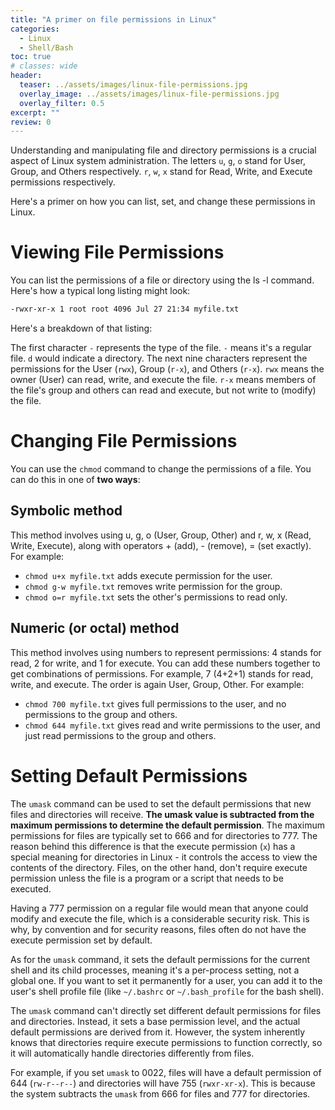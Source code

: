 ```yaml
---
title: "A primer on file permissions in Linux"
categories:
  - Linux
  - Shell/Bash
toc: true
# classes: wide
header:
  teaser: ../assets/images/linux-file-permissions.jpg
  overlay_image: ../assets/images/linux-file-permissions.jpg
  overlay_filter: 0.5
excerpt: ""
review: 0
---
```


Understanding and manipulating file and directory permissions is a crucial aspect of Linux system administration. The letters `u`, `g`, `o` stand for User, Group, and Others respectively. `r`, `w`, `x` stand for Read, Write, and Execute permissions respectively.

Here's a primer on how you can list, set, and change these permissions in Linux.

# Viewing File Permissions

You can list the permissions of a file or directory using the ls -l command. Here's how a typical long listing might look:

```bash
-rwxr-xr-x 1 root root 4096 Jul 27 21:34 myfile.txt
```
Here's a breakdown of that listing:

The first character `-` represents the type of the file. `-` means it's a regular file. `d` would indicate a directory.
The next nine characters represent the permissions for the User (`rwx`), Group (`r-x`), and Others (`r-x`).
`rwx` means the owner (User) can read, write, and execute the file.
`r-x` means members of the file's group and others can read and execute, but not write to (modify) the file.

# Changing File Permissions

You can use the `chmod` command to change the permissions of a file. You can do this in one of **two ways**:

## Symbolic method

This method involves using u, g, o (User, Group, Other) and r, w, x (Read, Write, Execute), along with operators + (add), - (remove), = (set exactly). For example:

- `chmod u+x myfile.txt` adds execute permission for the user.
- `chmod g-w myfile.txt` removes write permission for the group.
- `chmod o=r myfile.txt` sets the other's permissions to read only.

## Numeric (or octal) method

This method involves using numbers to represent permissions: 4 stands for read, 2 for write, and 1 for execute. You can add these numbers together to get combinations of permissions. For example, 7 (4+2+1) stands for read, write, and execute. The order is again User, Group, Other. For example:

- `chmod 700 myfile.txt` gives full permissions to the user, and no permissions to the group and others.
- `chmod 644 myfile.txt` gives read and write permissions to the user, and just read permissions to the group and others.

# Setting Default Permissions

The `umask` command can be used to set the default permissions that new files and directories will receive. **The umask value is subtracted from the maximum permissions to determine the default permission**. The maximum permissions for files are typically set to 666 and for directories to 777. The reason behind this difference is that the execute permission (`x`) has a special meaning for directories in Linux - it controls the access to view the contents of the directory. Files, on the other hand, don't require execute permission unless the file is a program or a script that needs to be executed.

Having a 777 permission on a regular file would mean that anyone could modify and execute the file, which is a considerable security risk. This is why, by convention and for security reasons, files often do not have the execute permission set by default.

As for the `umask` command, it sets the default permissions for the current shell and its child processes, meaning it's a per-process setting, not a global one. If you want to set it permanently for a user, you can add it to the user's shell profile file (like `~/.bashrc` or `~/.bash_profile` for the bash shell).

The `umask` command can't directly set different default permissions for files and directories. Instead, it sets a base permission level, and the actual default permissions are derived from it. However, the system inherently knows that directories require execute permissions to function correctly, so it will automatically handle directories differently from files.

For example, if you set `umask` to 0022, files will have a default permission of 644 (`rw-r--r--`) and directories will have 755 (`rwxr-xr-x`). This is because the system subtracts the `umask` from 666 for files and 777 for directories.
